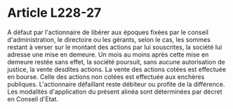 # Article L228-27

A défaut par l'actionnaire de libérer aux époques fixées par le conseil d'administration, le directoire ou les gérants, selon le cas, les sommes restant à verser sur le montant des actions par lui souscrites, la société lui adresse une mise en demeure.   Un mois au moins après cette mise en demeure restée sans effet, la société poursuit, sans aucune autorisation de justice, la vente desdites actions.   La vente des actions cotées est effectuée en bourse. Celle des actions non cotées est effectuée aux enchères publiques. L'actionnaire défaillant reste débiteur ou profite de la différence. Les modalités d'application du présent alinéa sont déterminées par décret en Conseil d'Etat.